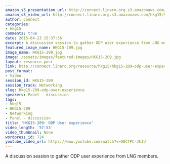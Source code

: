 ```yaml
---
amazon_s3_presentation_url: http://connect.linaro.org.s3.amazonaws.com/hkg15/Videos/02-10-Tuesday/HKG15-209.pdf
amazon_s3_video_url: http://connect.linaro.org.s3.amazonaws.com/hkg15/Videos/02-10-Tuesday/HKG15-209+ODP+User+experience.mp4
author: connect
categories:
- hkg15
comments: true
date: 2015-04-23 15:37:56
excerpt: A discussion session to gather ODP user experience from LNG members.
featured_image_name: HKG15-209.jpg
image_name: HKG15-209.jpg
image: /assets/images/featured-images/HKG15-209.jpg
layout: resource-post
link: http://connect.linaro.org/resource/hkg15/hkg15-209-odp-user-experience/
post_format:
- Video
session_id: HKG15-209
session_track: Networking
slug: hkg15-209-odp-user-experience
speakers: Panel - discussion
tags:
- hkg15
- HKG15-209
- Networking
- Panel - discussion
title: 'HKG15-209: ODP User experience'
video_length: '57:53'
video_thumbnail: None
wordpress_id: 724
youtube_video_url: https://www.youtube.com/watch?v=O8CTPC-JhJU
---
```


A discussion session to gather ODP user experience from LNG members.
